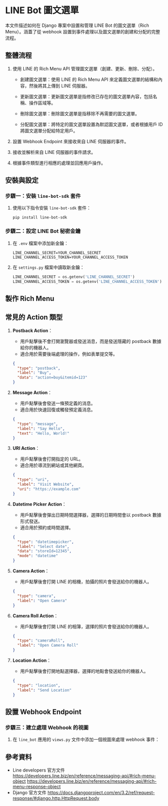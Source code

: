 # LINE Bot 圖文選單
本文件描述如何在 Django 專案中設置和管理 LINE Bot 的圖文選單（Rich Menu）。涵蓋了從 webhook 設置到事件處理以及圖文選單的創建和分配的完整流程。

## 整體流程
1. 使用 LINE 的 Rich Menu API 管理圖文選單（創建、更新、刪除、分配）。

    - 創建圖文選單：使用 LINE 的 Rich Menu API 來定義圖文選單的結構和內容，然後將其上傳到 LINE 伺服器。

    - 更新圖文選單：更新圖文選單是指修改已存在的圖文選單內容，包括名稱、操作區域等。

    - 刪除圖文選單：刪除圖文選單是指移除不再需要的圖文選單。

    - 分配圖文選單：將特定的圖文選單設置為默認圖文選單，或者根據用戶 ID 將圖文選單分配給特定用戶。
2. 設置 Webhook Endpoint 來接收來自 LINE 伺服器的事件。
3. 接收並解析來自 LINE 伺服器的事件請求。
4. 根據事件類型進行相應的處理並回應用戶操作。
## 安裝與設定

### 步驟一：安裝 `line-bot-sdk` 套件
1. 使用以下指令安裝 `line-bot-sdk` 套件：
    ```terminal
    pip install line-bot-sdk
    ```

### 步驟二：設定 LINE Bot 秘密金鑰

1. 在 `.env` 檔案中添加新金鑰：
    ```plaintext
    LINE_CHANNEL_SECRET=YOUR_CHANNEL_SECRET
    LINE_CHANNEL_ACCESS_TOKEN=YOUR_CHANNEL_ACCESS_TOKEN
    ```

2. 在 `settings.py` 檔案中讀取新金鑰：
    ```python
    LINE_CHANNEL_SECRET = os.getenv('LINE_CHANNEL_SECRET')
    LINE_CHANNEL_ACCESS_TOKEN = os.getenv('LINE_CHANNEL_ACCESS_TOKEN')
    ```

## 製作 Rich Menu

## 常見的 Action 類型

1. **Postback Action**：
    - 用戶點擊後不會打開瀏覽器或發送消息，而是發送隱藏的 postback 數據給你的機器人。
    - 適合用於需要後端處理的操作，例如表單提交等。

    ```json
    {
      "type": "postback",
      "label": "Buy",
      "data": "action=buy&itemid=123"
    }
    ```

2. **Message Action**：
    - 用戶點擊後會發送一條預定義的消息。
    - 適合用於快速回復或觸發預定義消息。

    ```json
    {
      "type": "message",
      "label": "Say Hello",
      "text": "Hello, World!"
    }
    ```

3. **URI Action**：
    - 用戶點擊後會打開指定的 URL。
    - 適合用於導流到網站或其他網頁。

    ```json
    {
      "type": "uri",
      "label": "Visit Website",
      "uri": "https://example.com"
    }
    ```

4. **Datetime Picker Action**：
    - 用戶點擊後會彈出日期時間選擇器，選擇的日期時間會以 postback 數據形式發送。
    - 適合用於預約或時間選擇。

    ```json
    {
      "type": "datetimepicker",
      "label": "Select date",
      "data": "storeId=12345",
      "mode": "datetime"
    }
    ```

5. **Camera Action**：
    - 用戶點擊後會打開 LINE 的相機，拍攝的照片會發送給你的機器人。

    ```json
    {
      "type": "camera",
      "label": "Open Camera"
    }
    ```

6. **Camera Roll Action**：
    - 用戶點擊後會打開 LINE 的相簿，選擇的照片會發送給你的機器人。

    ```json
    {
      "type": "cameraRoll",
      "label": "Open Camera Roll"
    }
    ```

7. **Location Action**：
    - 用戶點擊後會打開地點選擇器，選擇的地點會發送給你的機器人。

    ```json
    {
      "type": "location",
      "label": "Send Location"
    }
    ```
## 設置 Webhook Endpoint

### 步驟三：建立處理 Webhook 的視圖

1. 在 `line_bot` 應用的 `views.py` 文件中添加一個視圖來處理 webhook 事件：


## 參考資料
- Line developers 官方文件
https://developers.line.biz/en/reference/messaging-api/#rich-menu-object
https://developers.line.biz/en/reference/messaging-api/#rich-menu-response-object
- Django 官方文件
https://docs.djangoproject.com/en/3.2/ref/request-response/#django.http.HttpRequest.body




